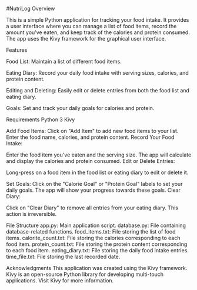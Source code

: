 #NutriLog
Overview

This is a simple Python application for tracking your food intake. It provides a user interface where you can manage a list of food items, record the amount you've eaten, and keep track of the calories and protein consumed. The app uses the Kivy framework for the graphical user interface.

Features

Food List: 
  Maintain a list of different food items.

Eating Diary: 
  Record your daily food intake with serving sizes, calories, and protein content.

Editing and Deleting:
  Easily edit or delete entries from both the food list and eating diary.

Goals: 
  Set and track your daily goals for calories and protein.

Requirements
  Python 3
  Kivy

Add Food Items:
Click on "Add Item" to add new food items to your list.
Enter the food name, calories, and protein content.
Record Your Food Intake:

Enter the food item you've eaten and the serving size.
The app will calculate and display the calories and protein consumed.
Edit or Delete Entries:

Long-press on a food item in the food list or eating diary to edit or delete it.

Set Goals:
Click on the "Calorie Goal" or "Protein Goal" labels to set your daily goals.
The app will show your progress towards these goals.
Clear Diary:

Click on "Clear Diary" to remove all entries from your eating diary. This action is irreversible.

File Structure
app.py: Main application script.
database.py: File containing database-related functions.
food_items.txt: File storing the list of food items.
calorite_count.txt: File storing the calories corresponding to each food item.
protein_count.txt: File storing the protein content corresponding to each food item.
eating_diary.txt: File storing the daily food intake entries.
time_file.txt: File storing the last recorded date.

Acknowledgments
This application was created using the Kivy framework. Kivy is an open-source Python library for developing multi-touch applications. Visit Kivy for more information.
